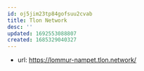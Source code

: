```yaml
---
id: oj5jim23tp84gofsuu2cvab
title: Tlon Network
desc: ''
updated: 1692553088807
created: 1685329040327
---
```


- url: https://lommur-nampet.tlon.network/